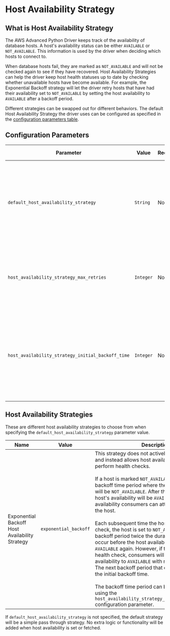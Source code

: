 # Host Availability Strategy

## What is Host Availability Strategy
The AWS Advanced Python Driver keeps track of the availability of database hosts. A host's availability status can be either `AVAILABLE` or `NOT_AVAILABLE`. This information is used by the driver when deciding which hosts to connect to.  

When database hosts fail, they are marked as `NOT_AVAILABLE` and will not be checked again to see if they have recovered. Host Availability Strategies can help the driver keep host health statuses up to date by checking whether unavailable hosts have become available. For example, the Exponential Backoff strategy will let the driver retry hosts that have had their availability set to `NOT_AVAILABLE` by setting the host availability to `AVAILABLE` after a backoff period. 

Different strategies can be swapped out for different behaviors. The default Host Availability Strategy the driver uses can be configured as specified in the [configuration parameters table](#configuration-parameters).   

## Configuration Parameters
| Parameter                                         | Value     | Required | Description                                                                                                                                                              | Default Value |
|---------------------------------------------------|-----------|----------|--------------------------------------------------------------------------------------------------------------------------------------------------------------------------|---------------|
| `default_host_availability_strategy`              | `String`  | No       | This overrides the driver's default host availability strategy. Possible values are listed in the [Host Availability Strategies](#host-availability-strategies) section. | `None`        |
| `host_availability_strategy_max_retries`          | `Integer` | No       | Maximum number of times a host availability strategy will retry a host that is not available.                                                                            | `5`           |
| `host_availability_strategy_initial_backoff_time` | `Integer` | No       | The initial wait time in seconds. This parameter is only applicable for host availability strategies employing a time-based backoff.                                     | `30`          |

## Host Availability Strategies
These are different host availability strategies to choose from when specifying the `default_host_availability_strategy` parameter value. 

| Name                                           | Value                 | Description                                                                                                                                                                                                                                                                                                                                                                                                                                                                                                                                                                                                                                                                                                                                                                                                                                                                                                                                                                                                  |
|------------------------------------------------|-----------------------|--------------------------------------------------------------------------------------------------------------------------------------------------------------------------------------------------------------------------------------------------------------------------------------------------------------------------------------------------------------------------------------------------------------------------------------------------------------------------------------------------------------------------------------------------------------------------------------------------------------------------------------------------------------------------------------------------------------------------------------------------------------------------------------------------------------------------------------------------------------------------------------------------------------------------------------------------------------------------------------------------------------|
| Exponential Backoff Host Availability Strategy | `exponential_backoff` | This strategy does not actively health check hosts and instead allows host availability consumers to perform health checks. <br/><br/> If a host is marked `NOT_AVAILABLE`, there is a backoff time period where the host's availability will be `NOT_AVAILABLE`.  After the backoff period, the host's availability will be `AVAILABLE` so that host availability consumers can attempt to connect to the host. <br/><br/> Each subsequent time the host fails a health check, the host is set to `NOT_AVAILABLE` and another backoff period twice the duration of the last will occur before the host availability is set to `AVAILABLE` again. However, if the host passes the health check, consumers will set the host availability to `AVAILABLE` with no backoff period. The next backoff period that occurs will be reset to the initial backoff time. <br/><br/> The backoff time period can be set in seconds using the `host_availability_strategy_initial_backoff_time` configuration parameter. |

If `default_host_availability_strategy` is not specified, the default strategy will be a simple pass through strategy. No extra logic or functionality will be added when host availability is set or fetched.
